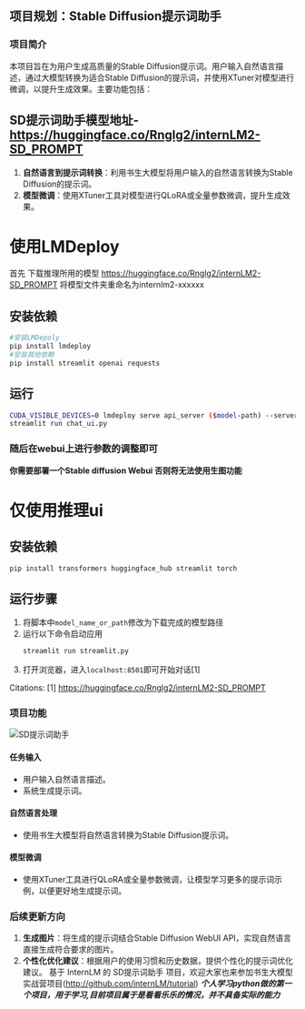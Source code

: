 ## 项目规划：Stable Diffusion提示词助手

### 项目简介
本项目旨在为用户生成高质量的Stable Diffusion提示词。用户输入自然语言描述，通过大模型转换为适合Stable Diffusion的提示词，并使用XTuner对模型进行微调，以提升生成效果。主要功能包括：
## SD提示词助手模型地址-https://huggingface.co/Rnglg2/internLM2-SD_PROMPT
1. **自然语言到提示词转换**：利用书生大模型将用户输入的自然语言转换为Stable Diffusion的提示词。
2. **模型微调**：使用XTuner工具对模型进行QLoRA或全量参数微调，提升生成效果。
# 使用LMDeploy
首先 下载推理所用的模型 https://huggingface.co/Rnglg2/internLM2-SD_PROMPT
将模型文件夹重命名为internlm2-xxxxxx
## 安装依赖
```bash
#安装LMDepoly  
pip install lmdeploy
#安装其他依赖
pip install streamlit openai requests
```
## 运行
```bash
CUDA_VISIBLE_DEVICES=0 lmdeploy serve api_server ($model-path) --server-port 23333 --api-keys internlm2
streamlit run chat_ui.py
```
### 随后在webui上进行参数的调整即可
**你需要部署一个Stable diffusion Webui 否则将无法使用生图功能**

# 仅使用推理ui
## 安装依赖
```bash
pip install transformers huggingface_hub streamlit torch
```
## 运行步骤
1. 将脚本中`model_name_or_path`修改为下载完成的模型路径
2. 运行以下命令启动应用
   ```bash
   streamlit run streamlit.py
   ```
3. 打开浏览器，进入`localhost:8501`即可开始对话[1]

Citations:
[1] https://huggingface.co/Rnglg2/internLM2-SD_PROMPT


### 项目功能
![SD提示词助手](https://github.com/user-attachments/assets/9364d154-8582-4b80-934a-b4fcde9adfa4)


#### 任务输入
- 用户输入自然语言描述。
- 系统生成提示词。

#### 自然语言处理
- 使用书生大模型将自然语言转换为Stable Diffusion提示词。

#### 模型微调
- 使用XTuner工具进行QLoRA或全量参数微调，让模型学习更多的提示词示例，以便更好地生成提示词。

### 后续更新方向
1. **生成图片**：将生成的提示词结合Stable Diffusion WebUI API，实现自然语言直接生成符合要求的图片。
2. **个性化优化建议**：根据用户的使用习惯和历史数据，提供个性化的提示词优化建议。
基于 InternLM 的 SD提示词助手 项目，欢迎大家也来参加书生大模型实战营项目(http://github.com/internLM/tutorial)
***个人学习python做的第一个项目，用于学习,目前项目属于是看看乐乐的情况，并不具备实际的能力***
